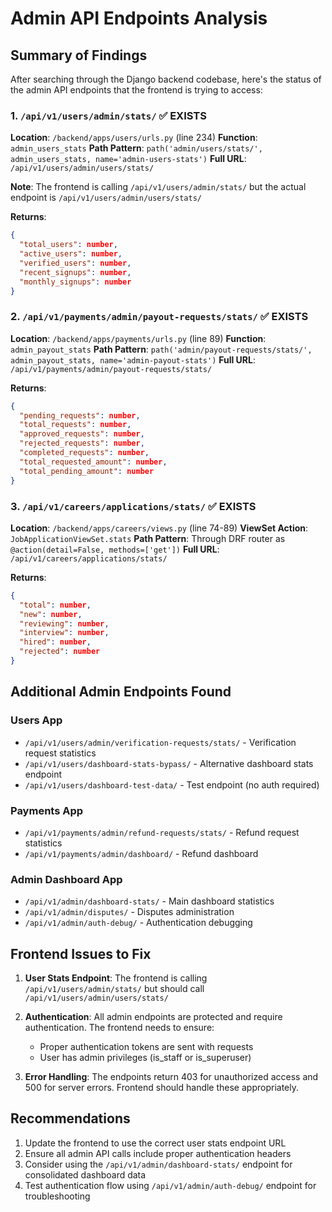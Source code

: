 # Admin API Endpoints Analysis

## Summary of Findings

After searching through the Django backend codebase, here's the status of the admin API endpoints that the frontend is trying to access:

### 1. `/api/v1/users/admin/stats/` ✅ EXISTS

**Location**: `/backend/apps/users/urls.py` (line 234)
**Function**: `admin_users_stats`
**Path Pattern**: `path('admin/users/stats/', admin_users_stats, name='admin-users-stats')`
**Full URL**: `/api/v1/users/admin/users/stats/`

**Note**: The frontend is calling `/api/v1/users/admin/stats/` but the actual endpoint is `/api/v1/users/admin/users/stats/`

**Returns**:
```json
{
  "total_users": number,
  "active_users": number,
  "verified_users": number,
  "recent_signups": number,
  "monthly_signups": number
}
```

### 2. `/api/v1/payments/admin/payout-requests/stats/` ✅ EXISTS

**Location**: `/backend/apps/payments/urls.py` (line 89)
**Function**: `admin_payout_stats`
**Path Pattern**: `path('admin/payout-requests/stats/', admin_payout_stats, name='admin-payout-stats')`
**Full URL**: `/api/v1/payments/admin/payout-requests/stats/`

**Returns**:
```json
{
  "pending_requests": number,
  "total_requests": number,
  "approved_requests": number,
  "rejected_requests": number,
  "completed_requests": number,
  "total_requested_amount": number,
  "total_pending_amount": number
}
```

### 3. `/api/v1/careers/applications/stats/` ✅ EXISTS

**Location**: `/backend/apps/careers/views.py` (line 74-89)
**ViewSet Action**: `JobApplicationViewSet.stats`
**Path Pattern**: Through DRF router as `@action(detail=False, methods=['get'])`
**Full URL**: `/api/v1/careers/applications/stats/`

**Returns**:
```json
{
  "total": number,
  "new": number,
  "reviewing": number,
  "interview": number,
  "hired": number,
  "rejected": number
}
```

## Additional Admin Endpoints Found

### Users App
- `/api/v1/users/admin/verification-requests/stats/` - Verification request statistics
- `/api/v1/users/dashboard-stats-bypass/` - Alternative dashboard stats endpoint
- `/api/v1/users/dashboard-test-data/` - Test endpoint (no auth required)

### Payments App
- `/api/v1/payments/admin/refund-requests/stats/` - Refund request statistics
- `/api/v1/payments/admin/dashboard/` - Refund dashboard

### Admin Dashboard App
- `/api/v1/admin/dashboard-stats/` - Main dashboard statistics
- `/api/v1/admin/disputes/` - Disputes administration
- `/api/v1/admin/auth-debug/` - Authentication debugging

## Frontend Issues to Fix

1. **User Stats Endpoint**: The frontend is calling `/api/v1/users/admin/stats/` but should call `/api/v1/users/admin/users/stats/`

2. **Authentication**: All admin endpoints are protected and require authentication. The frontend needs to ensure:
   - Proper authentication tokens are sent with requests
   - User has admin privileges (is_staff or is_superuser)

3. **Error Handling**: The endpoints return 403 for unauthorized access and 500 for server errors. Frontend should handle these appropriately.

## Recommendations

1. Update the frontend to use the correct user stats endpoint URL
2. Ensure all admin API calls include proper authentication headers
3. Consider using the `/api/v1/admin/dashboard-stats/` endpoint for consolidated dashboard data
4. Test authentication flow using `/api/v1/admin/auth-debug/` endpoint for troubleshooting